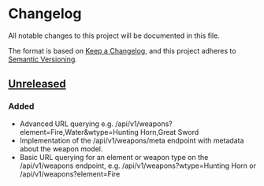 # Changelog
All notable changes to this project will be documented in this file.

The format is based on [Keep a Changelog](https://keepachangelog.com/en/1.0.0/),
and this project adheres to [Semantic Versioning](https://semver.org/spec/v2.0.0.html).

## [Unreleased]
### Added
- Advanced URL querying e.g. /api/v1/weapons?element=Fire,Water&wtype=Hunting Horn,Great Sword
- Implementation of the /api/v1/weapons/meta endpoint with metadata about the weapon model.
- Basic URL querying for an element or weapon type on the /api/v1/weapons endpoint, 
e.g. /api/v1/weapons?wtype=Hunting Horn or /api/v1/weapons?element=Fire

[Unreleased]: https://github.com/coolfriends/mhgu-query/compare/HEAD

